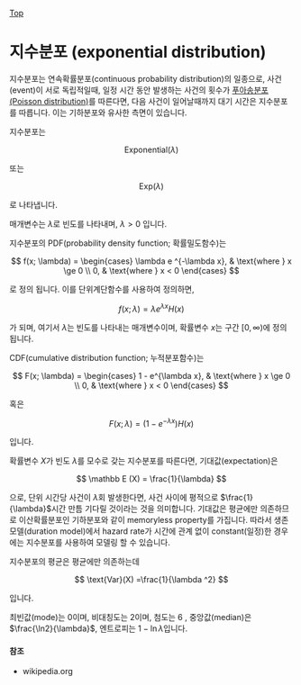 [Top](index.md)

# 지수분포 (exponential distribution)

지수분포는 연속확률분포(continuous probability distribution)의 일종으로, 사건(event)이 서로 독립적일때, 일정 시간 동안 발생하는 사건의 횟수가 [푸아송분포(Poisson distribution)](poisson_distribution.md)를 따른다면, 다음 사건이 일어날때까지 대기 시간은 지수분포를 따릅니다. 이는 기하분포와 유사한 측면이 있습니다.

지수분포는

$$
\mathrm{Exponential} (\lambda)
$$

또는

$$
\mathrm{Exp}(\lambda)
$$

로 나타냅니다.

매개변수는 $\lambda$로 빈도를 나타내며, $\lambda > 0$ 입니다.

지수분포의 PDF(probability density function; 확률밀도함수)는

$$
f(x; \lambda) = \begin{cases}
\lambda e ^{-\lambda x}, & \text{where } x \ge 0 \\
0, & \text{where } x < 0
\end{cases}
$$

로 정의 됩니다. 이를 단위계단함수를 사용하여 정의하면,

$$
f(x;\lambda) = \lambda e ^{\lambda x} H(x)
$$

가 되며, 여기서 $\lambda$는 빈도를 나타내는 매개변수이며, 확률변수 $x$는 구간 $[0, \infty)$에 정의됩니다.

CDF(cumulative distribution function; 누적분포함수)는

$$
F(x; \lambda) = \begin{cases}
1 - e^{\lambda x}, & \text{where } x \ge 0 \\
0, & \text{where } x < 0
\end{cases}
$$

혹은

$$
F(x; \lambda) = (1-e^{-\lambda x}) H(x)
$$

입니다.

확률변수 $X$가 빈도 $\lambda$를 모수로 갖는 지수분포를 따른다면, 기대값(expectation)은

$$
\mathbb E (X) = \frac{1}{\lambda}
$$

으로, 단위 시간당 사건이 $\lambda$회 발생한다면, 사건 사이에 평적으로 $\frac{1}{\lambda}$시간 만틈 기다릴 것이라는 것을 의미합니다. 기대값은 평균에만 의존하므로 이산확률분포인 기하분포와 같이 memoryless property를 가집니다. 따라서 생존모델(duration model)에서 hazard rate가 시간에 관계 없이 constant(일정)한 경우에는 지수분포를 사용하여 모델링 할 수 있습니다.

지수분포의 평균은 평균에만 의존하는데

$$
\text{Var}(X) =\frac{1}{\lambda ^2}
$$

입니다.

최빈값(mode)는 $0$이며, 비대칭도는 $2$이며, 첨도는 $6$ , 중앙값(median)은 $\frac{\ln2}{\lambda}$, 엔트로피는 $1 - \ln \lambda$입니다.

#### 참조

- wikipedia.org